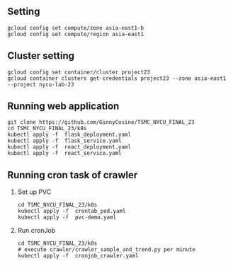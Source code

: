 ## Setting
```bash=
gcloud config set compute/zone asia-east1-b
gcloud config set compute/region asia-east1
```

## Cluster setting
```bash=
gcloud config set container/cluster project23
gcloud container clusters get-credentials project23 --zone asia-east1 --project nycu-lab-23
```

## Running web application
```bash=
git clone https://github.com/GinnyCosine/TSMC_NYCU_FINAL_23
cd TSMC_NYCU_FINAL_23/k8s
kubectl apply -f  flask_deployment.yaml
kubectl apply -f  flask_service.yaml
kubectl apply -f  react_deployment.yaml
kubectl apply -f  react_service.yaml
```

## Running cron task of crawler
1. Set up PVC
    ```bash=
    cd TSMC_NYCU_FINAL_23/k8s
    kubectl apply -f  crontab_pod.yaml
    kubectl apply -f  pvc-demo.yaml
    ```
2. Run cronJob
    ```bash=
    cd TSMC_NYCU_FINAL_23/k8s
    # execute crawler/crawler_sample_and_trend.py per minute
    kubectl apply -f  cronjob_crawler.yaml
    ```